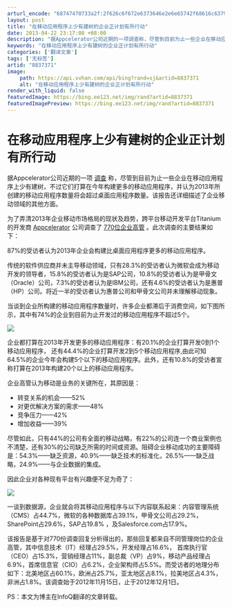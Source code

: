 ```yaml
---
arturl_encode: "68747470733a2f:2f626c6f672e6373646e2e6e65742f68616c63796f6e626162:792f61727469636c652f64657461696c732f38383337333731"
layout: post
title: "在移动应用程序上少有建树的企业正计划有所行动"
date: 2013-04-22 23:17:08 +08:00
description: "据Appcelerator公司近期的一项调查称，尽管到目前为止一些企业在移动应用程序上少有建树，不过"
keywords: "在移动应用程序上少有建树的企业正计划有所行动"
categories: ['翻译文章']
tags: ['无标签']
artid: "8837371"
image:
    path: https://api.vvhan.com/api/bing?rand=sj&artid=8837371
    alt: "在移动应用程序上少有建树的企业正计划有所行动"
render_with_liquid: false
featuredImage: https://bing.ee123.net/img/rand?artid=8837371
featuredImagePreview: https://bing.ee123.net/img/rand?artid=8837371
---
```


# 在移动应用程序上少有建树的企业正计划有所行动

据Appcelerator公司近期的一项
[调查](https://pages.appcelerator.com/1.21.13SurveyQ12013EnterpriseSurvey.html)
称，尽管到目前为止一些企业在移动应用程序上少有建树，不过它们打算在今年构建更多的移动应用程序，并认为2013年所创建的移动应用程序数量将会超过桌面应用程序数量。该报告还详细描述了企业移动领域的其他方面。

为了弄清2013年企业移动市场格局的现状及趋势，跨平台移动开发平台Titanium的开发商
[Appcelerator](http://www.appcelerator.com/)
公司调查了
[770位企业高管](https://pages.appcelerator.com/1.21.13SurveyQ12013EnterpriseSurvey.html)
。此次调查的主要结果如下：

87%的受访者认为2013年企业会构建比桌面应用程序更多的移动应用程序。

传统的软件供应商并未主导移动领域，只有28.3%的受访者认为微软会成为移动开发的领导者，15.8%的受访者认为是SAP公司，10.8%的受访者认为是甲骨文（Oracle）公司，7.3%的受访者认为是IBM公司，还有4.6%的受访者认为是惠普（HP）公司。将近一半的受访者认为惠普公司和甲骨文公司并未理解移动现象。

当谈到企业所构建的移动应用程序数量时，许多企业都滞后于消费空间，如下图所示，其中有74%的企业到目前为止开发过的移动应用程序不超过5个。

![](http://www.infoq.com/resource/news/2013/03/Mobile-Enterprise-Survey/zh/resources/EA-Mobile-2013-1.png)

企业都打算在2013年开发更多的移动应用程序：有20.1%的企业打算开发0到1个移动应用程序， 还有44.4%的企业打算开发2到5个移动应用程序,由此可知64.5%的企业今年会构建5个以下的移动应用程序。此外，还有10.8%的受访者宣称打算在2013年构建20个以上的移动应用程序。

企业高管认为移动是业务的关键所在，其原因是：

* 转变关系的机会——52%
* 对更优解决方案的需求——48%
* 竞争压力——42%
* 增加收益——39%

尽管如此，只有44%的公司有全面的移动战略，有22%的公司连一个商业案例也不清楚，还有30%的公司缺乏所需的时间或资源。阻碍企业移动成功的主要障碍是：54.3%——缺乏资源，40.9%——缺乏技术的标准化，26.5%——缺乏战略，24.9%——与企业数据的集成。

因此企业对各种现有平台有兴趣便不足为奇了：

![](http://www.infoq.com/resource/news/2013/03/Mobile-Enterprise-Survey/zh/resources/EA-Mobile-2013-2.png)

一谈到数据源，企业就会将其移动应用程序与以下内容联系起来：内容管理系统（CMS）占44.7%，微软的各种数据库­占39.1%，甲骨文公司占29.2%，SharePoint­­占29.6%，SAP占19.8% ，及Salesforce.com占17.9%。

该报告是基于对770份调查回复分析得出的，那些回复都来自不同管理岗位的企业高管，其中信息技术（IT）经理占29.5%，开发经理占16.6%， 首席执行官（CEO）占15.3%，营销经理占11%，副总裁（VP）占9%，移动产品经理占6.9%，首席信息官（CIO）占6.2%，企业架构师占5.5%。而受访者的地理分布如下：北美地区占60.1%，欧洲占25.7%，亚太地区占8.1%，拉美地区占4.3%，非洲占1.8%。该调查始于2012年11月15日，止于2012年12月1日。

  

PS：本文为博主在InfoQ翻译的文章转载。